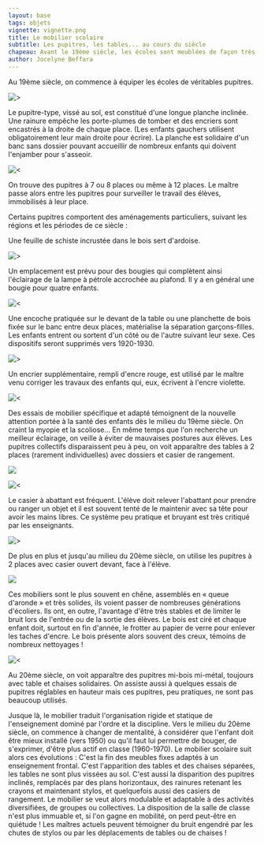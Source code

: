 ```yaml
---
layout: base
tags: objets
vignette: vignette.png
title: Le mobilier scolaire
subtitle: Les pupitres, les tables... au cours du siècle
chapeau: Avant le 19ème siècle, les écoles sont meublées de façon très sommaire. Les classes équipées de tables adaptées aux enfants sont encore rares. Souvent, les élèves n'ont que des bancs et écrivent sur leurs genoux. Quelquefois, des tréteaux et des planches constituent les seules tables.
author: Jocelyne Beffara
---
```



Au 19ème siècle, on commence à équiper les écoles de véritables
pupitres.

![>](tableseule2.jpg)

Le pupitre-type, vissé au sol, est constitué d'une longue planche
inclinée. Une rainure empêche les porte-plumes de tomber et des encriers
sont encastrés à la droite de chaque place. (Les enfants gauchers
utilisent obligatoirement leur main droite pour écrire). La planche est
solidaire d'un banc sans dossier pouvant accueillir de nombreux enfants
qui doivent l'enjamber pour s'asseoir.

![<](7placesbis.png)

On trouve des
pupitres à 7 ou 8 places ou même à 12 places. Le maître passe alors
entre les pupitres pour surveiller le travail des élèves, immobilisés à
leur place.

Certains pupitres comportent des aménagements particuliers, suivant les
régions et les périodes de ce siècle :

Une feuille de schiste incrustée dans le bois sert d'ardoise.

![>](table-ardoises4ss.png)

Un emplacement est prévu pour des bougies qui complètent ainsi
l'éclairage de la lampe à pétrole accrochée au plafond. Il y a en
général une bougie pour quatre enfants.

![<](encocheter.jpg)

Une encoche pratiquée sur le devant de la table ou une planchette de bois fixée
sur le banc entre deux places, matérialise la séparation garçons-filles. Les
enfants entrent ou sortent d'un côté ou de l'autre suivant leur sexe. Ces
dispositifs seront supprimés vers 1920-1930.

![>](tableter.png)

Un encrier supplémentaire, rempli d'encre rouge, est utilisé par le
maître venu corriger les travaux des enfants qui, eux, écrivent à
l'encre violette.

![<](3encrierster.jpg)

<div class="nettoyeur"/>

Des essais de mobilier spécifique et adapté témoignent de la nouvelle attention
portée à la santé des enfants dès le milieu du 19ème siècle. On craint la myopie
et la scoliose... En même temps que l'on recherche un meilleur éclairage, on
veille à éviter de mauvaises postures aux élèves. Les pupitres collectifs
disparaissent peu à peu, on voit apparaître des tables à 2 places (rarement
individuelles) avec dossiers et casier de rangement.

![](musee3_0124.jpg)

![<](banc_fond_petit.jpg)

Le casier à abattant est fréquent. L'élève doit relever l'abattant pour prendre
ou ranger un objet et il est souvent tenté de le maintenir avec sa tête pour
avoir les mains libres. Ce système peu pratique et bruyant est très critiqué par
les enseignants.

![>](abattants.petitter.jpg)

De plus en plus et jusqu'au milieu du 20ème siècle, on utilise les
pupitres à 2 places avec casier ouvert devant, face à l'élève.

![](table2places5.png)

Ces mobiliers sont le plus souvent en chêne, assemblés en « queue d'aronde » et
très solides, ils voient passer de nombreuses générations d'écoliers. Ils ont,
en outre, l'avantage d'être très stables et de limiter le bruit lors de l'entrée
ou de la sortie des élèves. Le bois est ciré et chaque enfant doit, surtout en
fin d'année, le frotter au papier de verre pour enlever les taches d'encre. Le
bois présente alors souvent des creux, témoins de nombreux nettoyages !

![<](boismetal4.jpg)

Au 20ème siècle, on voit apparaître des pupitres mi-bois mi-métal, toujours avec
table et chaises solidaires. On assiste aussi à quelques essais de pupitres
réglables en hauteur mais ces pupitres, peu pratiques, ne sont pas beaucoup
utilisés.

Jusque là, le mobilier traduit l'organisation rigide et statique de
l'enseignement dominé par l'ordre et la discipline. Vers le milieu du 20ème
siècle, on commence à changer de mentalité, à considérer que l'enfant doit être
mieux installé (vers 1950) ou qu'il faut lui permettre de bouger, de s'exprimer,
d'être plus actif en classe (1960-1970). Le mobilier scolaire suit alors ces
évolutions : C'est la fin des meubles fixes adaptés à un enseignement frontal.
C'est l'apparition des tables et des chaises séparées, les tables ne sont plus
vissées au sol. C'est aussi la disparition des pupitres inclinés, remplacés par
des plans horizontaux, des rainures retenant les crayons et maintenant stylos,
et quelquefois aussi des casiers de rangement. Le mobilier se veut alors
modulable et adaptable à des activités diversifiées, de groupes ou collectives.
La disposition de la salle de classe n'est plus immuable et, si l'on gagne en
mobilité, on perd peut-être en quiétude ! Les maîtres actuels peuvent témoigner
du bruit engendré par les chutes de stylos ou par les déplacements de tables ou
de chaises !
